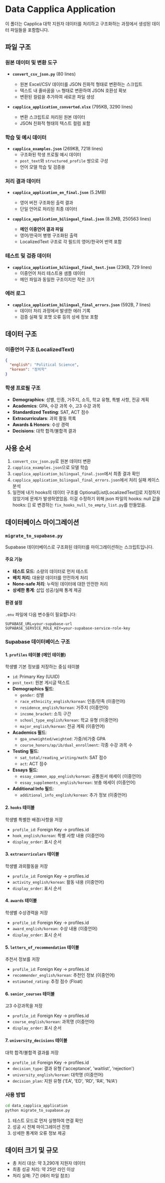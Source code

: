 # Data Capplica Application

이 폴더는 Capplica 대학 지원자 데이터를 처리하고 구조화하는 과정에서 생성된 데이터 파일들을 포함합니다.

## 파일 구조

### 원본 데이터 및 변환 도구

- **`convert_csv_json.py`** (80 lines)
  - 원본 Excel/CSV 데이터를 JSON 친화적 형태로 변환하는 스크립트
  - 텍스트 내 줄바꿈을 `\n` 형태로 변환하여 JSON 호환성 확보
  - 변환된 컬럼을 추가하여 새로운 파일 생성

- **`capplica_application_converted.xlsx`** (795KB, 3290 lines)
  - 변환 스크립트로 처리된 원본 데이터
  - JSON 친화적 형태의 텍스트 컬럼 포함

### 학습 및 예시 데이터

- **`capplica_examples.json`** (269KB, 7218 lines)
  - 구조화된 학생 프로필 예시 데이터
  - `post_text`와 `structured_profile` 쌍으로 구성
  - 언어 모델 학습 및 검증용

### 처리 결과 데이터

- **`capplica_application_en_final.json`** (5.2MB)
  - 영어 버전 구조화된 출력 결과
  - 단일 언어로 처리된 최종 데이터

- **`capplica_application_bilingual_final.json`** (8.2MB, 250563 lines)
  - **메인 이중언어 결과 파일**
  - 영어/한국어 병행 구조화된 출력
  - LocalizedText 구조로 각 필드의 영어/한국어 번역 포함

### 테스트 및 검증 데이터

- **`capplica_application_bilingual_final_test.json`** (23KB, 729 lines)
  - 이중언어 처리 테스트용 샘플 데이터
  - 메인 파일과 동일한 구조이지만 작은 크기

### 에러 로그

- **`capplica_application_bilingual_final_errors.json`** (592B, 7 lines)
  - 데이터 처리 과정에서 발생한 에러 기록
  - 검증 실패 및 포맷 오류 등의 상세 정보 포함

## 데이터 구조

### 이중언어 구조 (LocalizedText)
```json
{
  "english": "Political Science",
  "korean": "정치학"
}
```

### 학생 프로필 구조
- **Demographics**: 성별, 인종, 거주지, 소득, 학교 유형, 특별 사항, 전공 계획
- **Academics**: GPA, 수강 과목 수, 고3 수강 과목
- **Standardized Testing**: SAT, ACT 점수
- **Extracurriculars**: 과외 활동 목록
- **Awards & Honors**: 수상 경력
- **Decisions**: 대학 합격/불합격 결과

## 사용 순서

1. `convert_csv_json.py`로 원본 데이터 변환
2. `capplica_examples.json`으로 모델 학습
3. `capplica_application_bilingual_final.json`에서 최종 결과 확인
4. `capplica_application_bilingual_final_errors.json`에서 처리 실패 케이스 분석
5. 일전에 내가 hooks의 데이터 구조를 Optional[List[LocalizedText]]로 지정하지 않았기에 문제가 발생하였었음. 이걸 수정하기 위해 json 파일의 hooks: null 값을 hooks: [] 로 변경하는 `fix_hooks_null_to_empty_list.py`를 만들었음.

## 데이터베이스 마이그레이션

### `migrate_to_supabase.py`
Supabase 데이터베이스로 구조화된 데이터를 마이그레이션하는 스크립트입니다.

#### 주요 기능
- **테스트 모드**: 소량의 데이터로 먼저 테스트
- **배치 처리**: 대용량 데이터를 안전하게 처리
- **None-safe 처리**: 누락된 데이터에 대한 안전한 처리
- **상세한 통계**: 삽입 성공/실패 통계 제공

#### 환경 설정
`.env` 파일에 다음 변수들이 필요합니다:
```env
SUPABASE_URL=your-supabase-url
SUPABASE_SERVICE_ROLE_KEY=your-supabase-service-role-key
```

### Supabase 데이터베이스 구조

#### 1. `profiles` 테이블 (메인 테이블)
학생별 기본 정보를 저장하는 중심 테이블
- `id`: Primary Key (UUID)
- `post_text`: 원본 게시글 텍스트
- **Demographics 필드**:
  - `gender`: 성별
  - `race_ethnicity_english/korean`: 인종/민족 (이중언어)
  - `residence_english/korean`: 거주지 (이중언어)
  - `income_bracket`: 소득 구간
  - `school_type_english/korean`: 학교 유형 (이중언어)
  - `major_english/korean`: 전공 계획 (이중언어)
- **Academics 필드**:
  - `gpa_unweighted/weighted`: 가중/비가중 GPA
  - `course_honors/ap/ib/dual_enrollment`: 각종 수강 과목 수
- **Testing 필드**:
  - `sat_total/reading_writing/math`: SAT 점수
  - `act`: ACT 점수
- **Essays 필드**:
  - `essay_common_app_english/korean`: 공통원서 에세이 (이중언어)
  - `essay_supplements_english/korean`: 보충 에세이 (이중언어)
- **Additional Info 필드**:
  - `additional_info_english/korean`: 추가 정보 (이중언어)

#### 2. `hooks` 테이블
학생별 특별한 배경/사항을 저장
- `profile_id`: Foreign Key → profiles.id
- `hook_english/korean`: 특별 사항 내용 (이중언어)
- `display_order`: 표시 순서

#### 3. `extracurriculars` 테이블
학생별 과외활동을 저장
- `profile_id`: Foreign Key → profiles.id
- `activity_english/korean`: 활동 내용 (이중언어)
- `display_order`: 표시 순서

#### 4. `awards` 테이블
학생별 수상경력을 저장
- `profile_id`: Foreign Key → profiles.id
- `award_english/korean`: 수상 내용 (이중언어)
- `display_order`: 표시 순서

#### 5. `letters_of_recommendation` 테이블
추천서 정보를 저장
- `profile_id`: Foreign Key → profiles.id
- `recommender_english/korean`: 추천인 정보 (이중언어)
- `estimated_rating`: 추정 점수 (Float)

#### 6. `senior_courses` 테이블
고3 수강과목을 저장
- `profile_id`: Foreign Key → profiles.id
- `course_english/korean`: 과목명 (이중언어)
- `display_order`: 표시 순서

#### 7. `university_decisions` 테이블
대학 합격/불합격 결과를 저장
- `profile_id`: Foreign Key → profiles.id
- `decision_type`: 결과 유형 ('acceptance', 'waitlist', 'rejection')
- `university_english/korean`: 대학명 (이중언어)
- `decision_plan`: 지원 유형 ('EA', 'ED', 'RD', 'RA', 'N/A')

### 사용 방법
```bash
cd data_capplica_application
python migrate_to_supabase.py
```
1. 테스트 모드로 먼저 실행하여 연결 확인
2. 성공 시 전체 마이그레이션 진행
3. 상세한 통계와 오류 정보 제공

## 데이터 크기 및 규모

- 총 처리 대상: 약 3,290개 지원자 데이터
- 최종 성공 처리: 약 25만 라인 이상
- 처리 실패: 7건 (에러 파일 참조)
